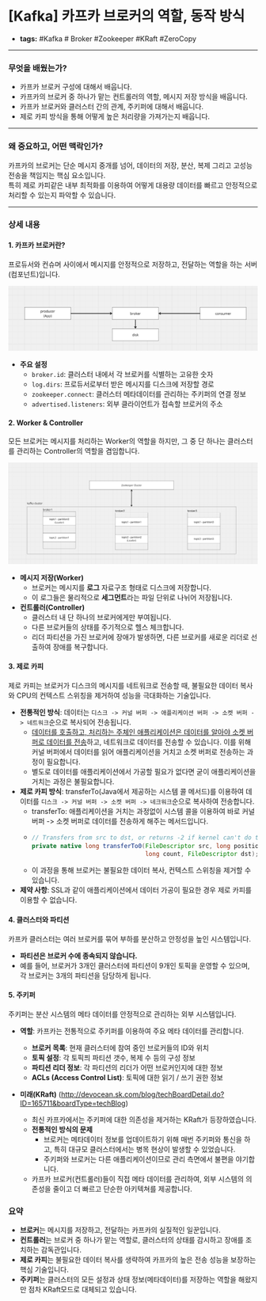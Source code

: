 # [Kafka] 카프카 브로커의 역할, 동작 방식

- **tags:** #Kafka # Broker #Zookeeper #KRaft #ZeroCopy

---
### 무엇을 배웠는가?
* 카프카 브로커 구성에 대해서 배웁니다.
* 카프카의 브로커 중 하나가 맡는 컨트롤러의 역할, 메시지 저장 방식을 배웁니다.
* 카프카 브로커와 클러스터 간의 관계, 주키퍼에 대해서 배웁니다. 
* 제로 카피 방식을 통해 어떻게 높은 처리량을 가져가는지 배웁니다.

---
### 왜 중요하고, 어떤 맥락인가?
카프카의 브로커는 단순 메시지 중개를 넘어, 데이터의 저장, 분산, 복제 그리고 고성능 전송을 책임지는 핵심 요소입니다.   
특히 제로 카피같은 내부 최적화를 이용하여 어떻게 대용량 데이터를 빠르고 안정적으로 처리할 수 있는지 파악할 수 있습니다.

---
### 상세 내용
#### 1. 카프카 브로커란?

프로듀서와 컨슈머 사이에서 메시지를 안정적으로 저장하고, 전달하는 역할을 하는 서버(컴포넌트)입니다.

![broker1.png](../img/kafka/broker1.png)

* **주요 설정**
  * `broker.id`: 클러스터 내에서 각 브로커를 식별하는 고유한 숫자
  * `log.dirs`: 프로듀서로부터 받은 메시지를 디스크에 저장할 경로
  * `zookeeper.connect`: 클러스터 메타데이터를 관리하는 주키퍼의 연결 정보
  * `advertised.listeners`: 외부 클라이언트가 접속할 브로커의 주소

#### 2. Worker & Controller

모든 브로커는 메시지를 처리하는 Worker의 역할을 하지만, 그 중 단 하나는 클러스터를 관리하는 Controller의 역할을 겸임합니다.

![broker2.png](../img/kafka/broker2.png)

* **메시지 저장(Worker)**
  * 브로커는 메시지를 **로그** 자료구조 형태로 디스크에 저장합니다.
  * 이 로그들은 물리적으로 **세그먼트**라는 파일 단위로 나뉘어 저장됩니다.
* **컨트롤러(Controller)**
  * 클러스터 내 단 하나의 브로커에게만 부여됩니다.
  * 다른 브로커들의 상태를 주기적으로 헬스 체크합니다.
  * 리더 파티션을 가진 브로커에 장애가 발생하면, 다른 브로커를 새로운 리더로 선출하여 장애를 복구합니다.

#### 3. 제로 카피
제로 카피는 브로커가 디스크의 메시지를 네트워크로 전송할 때, 불필요한 데이터 복사와 CPU의 컨텍스트 스위칭을 제거하여 성능을 극대화하는 기술입니다.

* **전통적인 방식**: 데이터는 `디스크 -> 커널 버퍼 -> 애플리케이션 버퍼 -> 소켓 버퍼 -> 네트워크`순으로 복사되어 전송됩니다.
  * <ins>데이터를 호출하고, 처리하는 주체인 애플리케이션은 데이터를 알아야 소켓 버퍼로 데이터를 전송</ins>하고, 네트워크로 데이터를 전송할 수 있습니다. 이를 위해  커널 버퍼에서 데이터를 읽어 애플리케이션을 거치고 소켓 버퍼로 전송하는 과정이 필요합니다.
  * 별도로 데이터를 애플리케이션에서 가공할 필요가 없다면 굳이 애플리케이션을 거치는 과정은 불필요합니다.
* **제로 카피 방식**: transferTo(Java에서 제공하는 시스템 콜 메서드)를 이용하여 데이터를 `디스크 -> 커널 버퍼 -> 소켓 버퍼 -> 네크워크`순으로 복사하여 전송합니다.
  * transferTo: 애플리케이션을 거치는 과정없이 시스템 콜을 이용하여 바로 커널 버퍼 -> 소켓 버퍼로 데이터를 전송하게 해주는 메서드입니다.  
  * ```java
    // Transfers from src to dst, or returns -2 if kernel can't do that
    private native long transferTo0(FileDescriptor src, long position,
                                    long count, FileDescriptor dst);
    ```
  * 이 과정을 통해 브로커는 불필요한 데이터 복사, 컨텍스트 스위칭을 제거할 수 있습니다.
* **제약 사항**: SSL과 같이 애플리케이션에서 데이터 가공이 필요한 경우 제로 카피를 이용할 수 없습니다.

#### 4. 클러스터와 파티션
카프카 클러스터는 여러 브로커를 묶어 부하를 분산하고 안정성을 높인 시스템입니다.

* **파티션은 브로커 수에 종속되지 않습니다.**
* 예를 들어, 브로커가 3개인 클러스터에 파티션이 9개인 토픽을 운영할 수 있으며, 각 브로커는 3개의 파티션을 담당하게 됩니다.

#### 5. 주키퍼
주키퍼는 분산 시스템의 메타 데이터를 안정적으로 관리하는 외부 시스템입니다.

* **역할**: 카프카는 전통적으로 주키퍼를 이용하여 주요 메타 데이터를 관리합니다.
  * **브로커 목록**: 현재 클러스터에 참여 중인 브로커들의 ID와 위치
  * **토픽 설정**: 각 토픽픠 파티션 갯수, 복제 수 등의 구성 정보
  * **파티션 리더 정보**: 각 파티션의 리더가 어떤 브로커인지에 대한 정보
  * **ACLs (Access Control List)**: 토픽에 대한 읽기 / 쓰기 권한 정보

* **미래(KRaft)** (http://devocean.sk.com/blog/techBoardDetail.do?ID=165711&boardType=techBlog)
  * 최신 카프카에서는 주키퍼에 대한 의존성을 제거하는 KRaft가 등장하였습니다.
  * **전통적인 방식의 문제**
    * 브로커는 메타데이터 정보를 업데이트하기 위해 매번 주키퍼와 통신을 하고, 특히 대규모 클러스터에서는 병목 현상이 발생할 수 있었습니다.
    * 주키퍼와 브로커는 다른 애플리케이션이므로 관리 측면에서 불편을 야기합니다.
  * 카프카 브로커(컨트롤러)들이 직접 메타 데이터를 관리하여, 외부 시스템의 의존성을 줄이고 더 빠르고 단순한 아키텍쳐를 제공합니다. 

### 요약
* **브로커**는 메시지를 저장하고, 전달하는 카프카의 실질적인 일꾼입니다.
* **컨트롤러**는 브로커 중 하나가 맡는 역할로, 클러스터의 상태를 감시하고 장애를 조치하는 감독관입니다.
* **제로 카피**는 불필요한 데이터 복사를 생략하여 카프카의 높은 전송 성능을 보장하는 핵심 기술입니다.
* **주키퍼**는 클러스터의 모든 설정과 상태 정보(메타데이터)를 저장하는 역할을 해왔지만 점차 KRaft모드로 대체되고 있습니다.